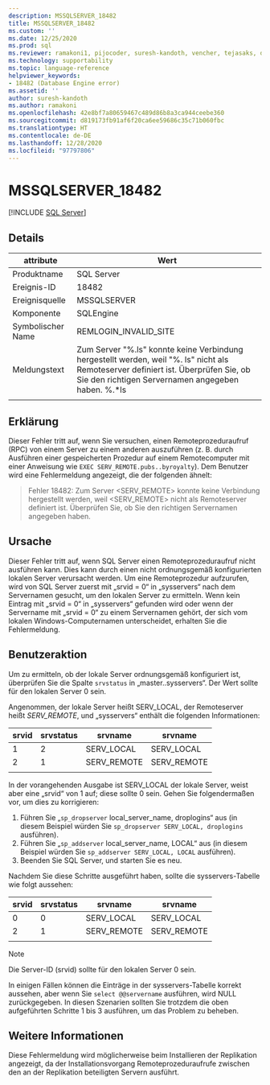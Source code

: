 ```yaml
---
description: MSSQLSERVER_18482
title: MSSQLSERVER_18482
ms.custom: ''
ms.date: 12/25/2020
ms.prod: sql
ms.reviewer: ramakoni1, pijocoder, suresh-kandoth, vencher, tejasaks, docast
ms.technology: supportability
ms.topic: language-reference
helpviewer_keywords:
- 18482 (Database Engine error)
ms.assetid: ''
author: suresh-kandoth
ms.author: ramakoni
ms.openlocfilehash: 42e8bf7a80659467c489d86b8a3ca944ceebe360
ms.sourcegitcommit: d819173fb91af6f20ca6ee59686c35c71b060fbc
ms.translationtype: HT
ms.contentlocale: de-DE
ms.lasthandoff: 12/28/2020
ms.locfileid: "97797806"
---
```

# <a name="mssqlserver_18482"></a>MSSQLSERVER_18482
 [!INCLUDE [SQL Server](../../includes/applies-to-version/sqlserver.md)]

## <a name="details"></a>Details

|attribute|Wert|
|---|---|
|Produktname|SQL Server|
|Ereignis-ID|18482|
|Ereignisquelle|MSSQLSERVER|
|Komponente|SQLEngine|
|Symbolischer Name|REMLOGIN_INVALID_SITE|
|Meldungstext|Zum Server "%.ls" konnte keine Verbindung hergestellt werden, weil "%. ls" nicht als Remoteserver definiert ist. Überprüfen Sie, ob Sie den richtigen Servernamen angegeben haben. %.*ls|
||

## <a name="explanation"></a>Erklärung

Dieser Fehler tritt auf, wenn Sie versuchen, einen Remoteprozeduraufruf (RPC) von einem Server zu einem anderen auszuführen (z. B. durch Ausführen einer gespeicherten Prozedur auf einem Remotecomputer mit einer Anweisung wie `EXEC SERV_REMOTE.pubs..byroyalty`). Dem Benutzer wird eine Fehlermeldung angezeigt, die der folgenden ähnelt:

> Fehler 18482: Zum Server \<SERV_REMOTE> konnte keine Verbindung hergestellt werden, weil \<SERV_REMOTE> nicht als Remoteserver definiert ist. Überprüfen Sie, ob Sie den richtigen Servernamen angegeben haben.

## <a name="cause"></a>Ursache

Dieser Fehler tritt auf, wenn SQL Server einen Remoteprozeduraufruf nicht ausführen kann. Dies kann durch einen nicht ordnungsgemäß konfigurierten lokalen Server verursacht werden. Um eine Remoteprozedur aufzurufen, wird von SQL Server zuerst mit „srvid = 0“ in „sysservers“ nach dem Servernamen gesucht, um den lokalen Server zu ermitteln. Wenn kein Eintrag mit „srvid = 0“ in „sysservers“ gefunden wird oder wenn der Servername mit „srvid = 0“ zu einem Servernamen gehört, der sich vom lokalen Windows-Computernamen unterscheidet, erhalten Sie die Fehlermeldung.

## <a name="user-action"></a>Benutzeraktion

Um zu ermitteln, ob der lokale Server ordnungsgemäß konfiguriert ist, überprüfen Sie die Spalte `srvstatus` in „master..sysservers“. Der Wert sollte für den lokalen Server 0 sein.

Angenommen, der lokale Server heißt SERV_LOCAL, der Remoteserver heißt *SERV_REMOTE*, und „sysservers“ enthält die folgenden Informationen:

|srvid|srvstatus|srvname|srvname|
|---|---|---|---|
|1|2|SERV_LOCAL|SERV_LOCAL|
|2|1|SERV_REMOTE|SERV_REMOTE|
||||

In der vorangehenden Ausgabe ist SERV_LOCAL der lokale Server, weist aber eine „srvid“ von 1 auf; diese sollte 0 sein. Gehen Sie folgendermaßen vor, um dies zu korrigieren:

1. Führen Sie „`sp_dropserver` local_server_name, droplogins“ aus (in diesem Beispiel würden Sie `sp_dropserver SERV_LOCAL, droplogins` ausführen).
1. Führen Sie „`sp_addserver` local_server_name, LOCAL“ aus (in diesem Beispiel würden Sie `sp_addserver SERV_LOCAL, LOCAL` ausführen).
1. Beenden Sie SQL Server, und starten Sie es neu.

Nachdem Sie diese Schritte ausgeführt haben, sollte die sysservers-Tabelle wie folgt aussehen:

|srvid|srvstatus|srvname|srvname|
|---|---|---|---|
|0|0|SERV_LOCAL|SERV_LOCAL|
|2|1|SERV_REMOTE|SERV_REMOTE|
||||

> [!NOTE]
> Die Server-ID (srvid) sollte für den lokalen Server 0 sein.

In einigen Fällen können die Einträge in der sysservers-Tabelle korrekt aussehen, aber wenn Sie `select @@servername` ausführen, wird NULL zurückgegeben. In diesen Szenarien sollten Sie trotzdem die oben aufgeführten Schritte 1 bis 3 ausführen, um das Problem zu beheben.

## <a name="more-information"></a>Weitere Informationen

Diese Fehlermeldung wird möglicherweise beim Installieren der Replikation angezeigt, da der Installationsvorgang Remoteprozeduraufrufe zwischen den an der Replikation beteiligten Servern ausführt.
